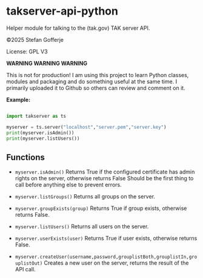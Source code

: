 # takserver-api-python

Helper module for talking to the (tak.gov) TAK server API.

&copy;2025 Stefan Gofferje

License: GPL V3

**WARNING WARNING WARNING**

This is not for production! I am using this project to learn Python classes, modules and packaging
and do something useful at the same time. I primarily uploaded it to Github so others can review
and comment on it.

**Example:**

```python

import takserver as ts

myserver = ts.server("localhost","server.pem","server.key")
print(myserver.isAdmin())
print(myserver.listUsers())

```

## Functions

- `myserver.isAdmin()`
  Returns True if the configured certificate has admin rights on the server, otherwise returns False
  Should be the first thing to call before anything else to prevent errors.

- `myserver.listGroups()`
  Returns all groups on the server.

- `myserver.groupExists(group)`
  Returns True if group exists, otherwise returns False.

- `myserver.listUsers()`
  Returns all users on the server.

- `myserver.userExists(user)`
  Returns True if user exists, otherwise returns False.

- `myserver.createUser(username,password,grouplistBoth,grouplistIn,grouplistOut)`
  Creates a new user on the server, returns the result of the API call.
